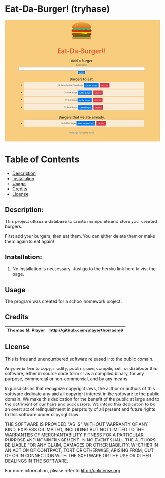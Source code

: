 # Eat-Da-Burger! (tryhase)

 ![CheeseBurgerLogo](./public/assets/images/screenShot.jpg)
 
# Table of Contents
* [Description](Description)
* [Installation](#installation)
* [Usage](#usage)
* [Credits](#credits)
* [License](#license)

 ## Description: 
 This project utlizes a database to create manipulate and store your created burgers.
 
 First add your burgers, then eat them.  You can either delete them or make them again to eat again!
    
 ## Installation:
 
 1. No installation is neccessary.  Just go to the heroku link here to vist the page.
 
 ## Usage
 
 The program was created for a school homework project.
 
 ## Credits
 | Thomas M. Player| http://github.com/playerthomasm6|
 |----------------|-------------------|

## License 
This is free and unencumbered software released into the public domain.

Anyone is free to copy, modify, publish, use, compile, sell, or
distribute this software, either in source code form or as a compiled
binary, for any purpose, commercial or non-commercial, and by any
means.

In jurisdictions that recognize copyright laws, the author or authors
of this software dedicate any and all copyright interest in the
software to the public domain. We make this dedication for the benefit
of the public at large and to the detriment of our heirs and
successors. We intend this dedication to be an overt act of
relinquishment in perpetuity of all present and future rights to this
software under copyright law.

THE SOFTWARE IS PROVIDED "AS IS", WITHOUT WARRANTY OF ANY KIND,
EXPRESS OR IMPLIED, INCLUDING BUT NOT LIMITED TO THE WARRANTIES OF
MERCHANTABILITY, FITNESS FOR A PARTICULAR PURPOSE AND NONINFRINGEMENT.
IN NO EVENT SHALL THE AUTHORS BE LIABLE FOR ANY CLAIM, DAMAGES OR
OTHER LIABILITY, WHETHER IN AN ACTION OF CONTRACT, TORT OR OTHERWISE,
ARISING FROM, OUT OF OR IN CONNECTION WITH THE SOFTWARE OR THE USE OR
OTHER DEALINGS IN THE SOFTWARE.

For more information, please refer to <http://unlicense.org>





  
